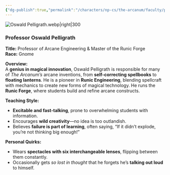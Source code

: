 ```yaml
---
{"dg-publish":true,"permalink":"/characters/np-cs/the-arcanum/faculty/professor-oswald-pelligrath/","created":"2025-02-14T20:44:32.019-08:00","updated":"2025-03-04T18:35:50.775-08:00"}
---
```


![Oswald Pelligrath.webp|right|300](/img/user/zz.%20Behind%20the%20Scenes/Pictures/Oswald%20Pelligrath.webp)
### **Professor Oswald Pelligrath**

**Title:** Professor of Arcane Engineering & Master of the Runic Forge  
**Race:** Gnome  

**Overview:**  
A **genius in magical innovation**, Oswald Pelligrath is responsible for many of _The Arcanum’s_ arcane inventions, from **self-correcting spellbooks** to **floating lanterns**. He is a pioneer in **Runic Engineering**, blending spellcraft with mechanics to create new forms of magical technology. He runs the **Runic Forge**, where students build and refine arcane constructs.

**Teaching Style:**

- **Excitable and fast-talking**, prone to overwhelming students with information.
- Encourages **wild creativity**—no idea is too outlandish.
- Believes **failure is part of learning**, often saying, “If it didn’t explode, you’re not thinking big enough!”

**Personal Quirks:**

- Wears **spectacles with six interchangeable lenses**, flipping between them constantly.
- Occasionally gets _so lost in thought_ that he forgets he’s **talking out loud** to himself.